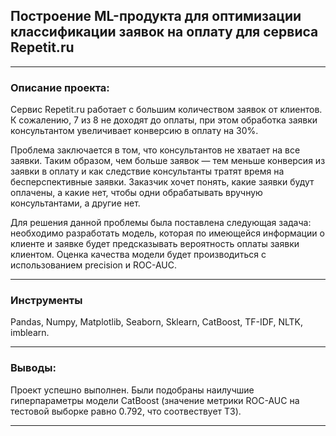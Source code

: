 ## Построение ML-продукта для оптимизации классификации заявок на оплату для сервиса Repetit.ru
---
### Описание проекта:
Сервис Repetit.ru работает с большим количеством заявок от клиентов. К сожалению, 7 из 8 не доходят до оплаты, при этом обработка заявки консультантом увеличивает конверсию в оплату на 30%.

Проблема заключается в том, что консультантов не хватает на все заявки. Таким образом, чем больше заявок — тем меньше конверсия из заявки в оплату и как следствие консультанты тратят время на бесперспективные заявки. Заказчик хочет понять, какие заявки будут оплачены, а какие нет, чтобы одни обрабатывать вручную консультантами, а другие нет.

Для решения данной проблемы была поставлена следующая задача: необходимо разработать модель, которая по имеющейся информации о клиенте и заявке будет предсказывать вероятность оплаты заявки клиентом. Оценка качества модели будет производиться с использованием precision и ROC-AUC.

---
### Инструменты

Pandas, Numpy, Matplotlib, Seaborn, Sklearn, CatBoost, TF-IDF, NLTK, imblearn.

---
### Выводы:

Проект успешно выполнен. Были подобраны наилучшие гиперпараметры модели CatBoost (значение метрики ROC-AUC на тестовой выборке равно 0.792, что соотвествует ТЗ).

---